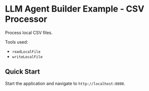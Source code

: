 # LLM Agent Builder Example - CSV Processor

Process local CSV files.

Tools used:

* `readLocalFile`
* `writeLocalFile`

## Quick Start

Start the application and navigate to `http://localhost:8080`.